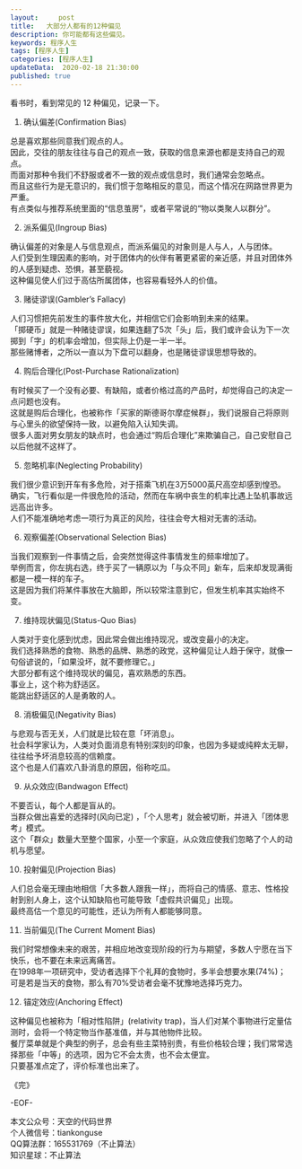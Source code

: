 ```yaml
---   
layout:     post  
title:   大部分人都有的12种偏见
description: 你可能都有这些偏见。       
keywords: 程序人生  
tags: [程序人生]    
categories: [程序人生]  
updateData:  2020-02-18 21:30:00  
published: true  
---  
```


看书时，看到常见的 12 种偏见，记录一下。  


1. 确认偏差(Confirmation Bias)  


总是喜欢那些同意我们观点的人。  
因此，交往的朋友往往与自己的观点一致，获取的信息来源也都是支持自己的观点。  
而面对那种令我们不舒服或者不一致的观点或信息时，我们通常会忽略点。  
而且这些行为是无意识的，我们惯于忽略相反的意见，而这个情况在网路世界更为严重。  
有点类似与推荐系统里面的“信息茧房”，或者平常说的“物以类聚人以群分”。  


2. 派系偏见(Ingroup Bias)  


确认偏差的对象是人与信息观点，而派系偏见的对象则是人与人，人与团体。  
人们受到生理因素的影响，对于团体内的伙伴有著更紧密的亲近感，并且对团体外的人感到疑虑、恐惧，甚至藐视。  
这种偏见使人们过于高估所属团体，也容易看轻外人的价值。  


3. 赌徒谬误(Gambler’s Fallacy)  


人们习惯把先前发生的事件放大化，并相信它们会影响到未来的结果。  
「掷硬币」就是一种赌徒谬误，如果连翻了5次「头」后，我们或许会认为下一次掷到「字」的机率会增加，但实际上仍是一半一半。  
那些赌博者，之所以一直以为下盘可以翻身，也是赌徒谬误思想导致的。  


4. 购后合理化(Post-Purchase Rationalization)  


有时候买了一个没有必要、有缺陷，或者价格过高的产品时，却觉得自己的决定一点问题也没有。  
这就是购后合理化，也被称作「买家的斯德哥尔摩症候群」，我们说服自己将原则与心里头的欲望保持一致，以避免陷入认知失调。  
很多人面对男女朋友的缺点时，也会通过“购后合理化”来欺骗自己，自己安慰自己以后他就不这样了。  


5. 忽略机率(Neglecting Probability)  


我们很少意识到开车有多危险，对于搭乘飞机在3万5000英尺高空却感到惶恐。  
确实，飞行看似是一件很危险的活动，然而在车祸中丧生的机率比遇上坠机事故远远高出许多。  
人们不能准确地考虑一项行为真正的风险，往往会夸大相对无害的活动。  


6. 观察偏差(Observational Selection Bias)  


当我们观察到一件事情之后，会突然觉得这件事情发生的频率增加了。  
举例而言，你左挑右选，终于买了一辆原以为「与众不同」新车，后来却发现满街都是一模一样的车子。  
这是因为我们将某件事放在大脑即，所以较常注意到它，但发生机率其实始终不变。  


7. 维持现状偏见(Status-Quo Bias)  


人类对于变化感到忧虑，因此常会做出维持现况，或改变最小的决定。  
我们选择熟悉的食物、熟悉的品牌、熟悉的政党，这种偏见让人趋于保守，就像一句俗谚说的，「如果没坏，就不要修理它。」  
大部分都有这个维持现状的偏见，喜欢熟悉的东西。  
事业上，这个称为舒适区。  
能跳出舒适区的人是勇敢的人。  


8. 消极偏见(Negativity Bias)  


与悲观与否无关，人们就是比较在意「坏消息」。  
社会科学家认为，人类对负面消息有特别深刻的印象，也因为多疑或纯粹太无聊，往往给予坏消息较高的信赖度。  
这个也是人们喜欢八卦消息的原因，俗称吃瓜。  


9. 从众效应(Bandwagon Effect)  
 
不要否认，每个人都是盲从的。  
当群众做出喜爱的选择时(风向已定) ，「个人思考」就会被切断，并进入「团体思考」模式。  
这个「群众」数量大至整个国家，小至一个家庭，从众效应使我们忽略了个人的动机与愿望。  


10. 投射偏见(Projection Bias)  


人们总会毫无理由地相信「大多数人跟我一样」，而将自己的情感、意志、性格投射到别人身上，这个认知缺陷也可能导致「虚假共识偏见」出现。  
最终高估一个意见的可能性，还认为所有人都能够同意。  


11. 当前偏见(The Current Moment Bias)  


我们时常想像未来的艰苦，并相应地改变现阶段的行为与期望，多数人宁愿在当下快乐，也不要在未来远离痛苦。  
在1998年一项研究中，受访者选择下个礼拜的食物时，多半会想要水果(74%)；可是若是当天的食物，那么有70%受访者会毫不犹豫地选择巧克力。  


12. 锚定效应(Anchoring Effect)  


这种偏见也被称为「相对性陷阱」(relativity trap)，当人们对某个事物进行定量估测时，会将一个特定物当作基准值，并与其他物件比较。  
餐厅菜单就是个典型的例子，总会有些主菜特别贵，有些价格较合理；我们常常选择那些「中等」的选项，因为它不会太贵，也不会太便宜。  
只要基准点定了，评价标准也出来了。  


《完》  


-EOF-  



本文公众号：天空的代码世界  
个人微信号：tiankonguse  
QQ算法群：165531769（不止算法）  
知识星球：不止算法  

